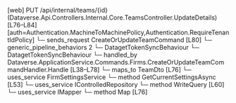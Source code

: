 [web] PUT /api/internal/teams/{id}  (Dataverse.Api.Controllers.Internal.Core.TeamsController.UpdateDetails)  [L76–L84] [auth=Authentication.MachineToMachinePolicy,Authentication.RequireTenantIdPolicy]
  └─ sends_request CreateOrUpdateTeamCommand [L80]
    └─ generic_pipeline_behaviors 2
      └─ DatagetTokenSyncBehaviour
      └─ DatagetTokenSyncBehaviour
    └─ handled_by Dataverse.ApplicationService.Commands.Firms.CreateOrUpdateTeamCommandHandler.Handle [L38–L78]
      └─ maps_to TeamDto [L76]
      └─ uses_service FirmSettingsService
        └─ method GetCurrentSettingsAsync [L53]
      └─ uses_service IControlledRepository<Team>
        └─ method WriteQuery [L60]
      └─ uses_service IMapper
        └─ method Map [L76]

